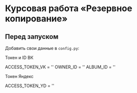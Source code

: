 # Курсовая работа «Резервное копирование»

## Перед запуском
Добавить свои данные в `config.py`:

Токен и ID  ВК

ACCESS_TOKEN_VK = ''
OWNER_ID = ''
ALBUM_ID = ''

Токен Яндекс

ACCESS_TOKEN_YD = ''

